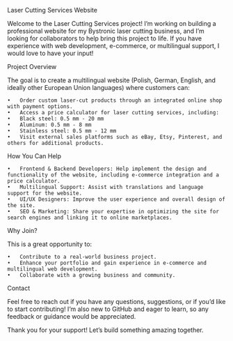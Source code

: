 Laser Cutting Services Website

Welcome to the Laser Cutting Services project! I’m working on building a professional website for my Bystronic laser cutting business, and I’m looking for collaborators to help bring this project to life. If you have experience with web development, e-commerce, or multilingual support, I would love to have your input!

Project Overview

The goal is to create a multilingual website (Polish, German, English, and ideally other European Union languages) where customers can:

	•	Order custom laser-cut products through an integrated online shop with payment options.
	•	Access a price calculator for laser cutting services, including:
	•	Black steel: 0.5 mm - 20 mm
	•	Aluminum: 0.5 mm - 8 mm
	•	Stainless steel: 0.5 mm - 12 mm
	•	Visit external sales platforms such as eBay, Etsy, Pinterest, and others for additional products.

How You Can Help

	•	Frontend & Backend Developers: Help implement the design and functionality of the website, including e-commerce integration and a price calculator.
	•	Multilingual Support: Assist with translations and language support for the website.
	•	UI/UX Designers: Improve the user experience and overall design of the site.
	•	SEO & Marketing: Share your expertise in optimizing the site for search engines and linking it to online marketplaces.

Why Join?

This is a great opportunity to:

	•	Contribute to a real-world business project.
	•	Enhance your portfolio and gain experience in e-commerce and multilingual web development.
	•	Collaborate with a growing business and community.

Contact

Feel free to reach out if you have any questions, suggestions, or if you’d like to start contributing! I’m also new to GitHub and eager to learn, so any feedback or guidance would be appreciated.

Thank you for your support! Let’s build something amazing together.
